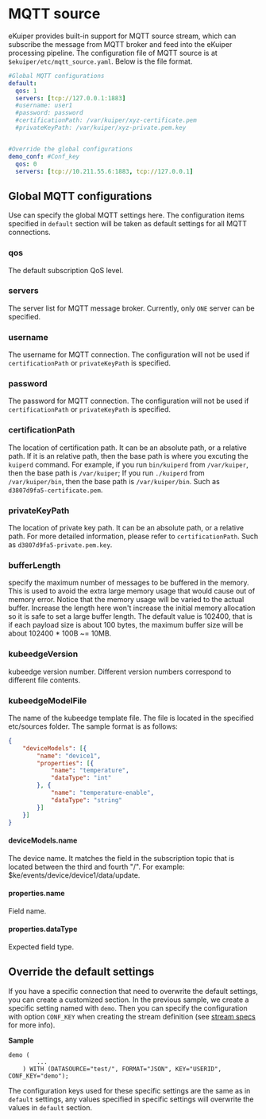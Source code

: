 # MQTT source 

eKuiper provides built-in support for MQTT source stream, which can subscribe the message from MQTT broker and feed into the eKuiper processing pipeline.  The configuration file of MQTT source is at ``$ekuiper/etc/mqtt_source.yaml``. Below is the file format.

```yaml
#Global MQTT configurations
default:
  qos: 1
  servers: [tcp://127.0.0.1:1883]
  #username: user1
  #password: password
  #certificationPath: /var/kuiper/xyz-certificate.pem
  #privateKeyPath: /var/kuiper/xyz-private.pem.key


#Override the global configurations
demo_conf: #Conf_key
  qos: 0
  servers: [tcp://10.211.55.6:1883, tcp://127.0.0.1]

```

## Global MQTT configurations

Use can specify the global MQTT settings here. The configuration items specified in ``default`` section will be taken as default settings for all MQTT connections. 

### qos

The default subscription QoS level.

### servers

The server list for MQTT message broker. Currently, only ``ONE`` server can be specified.

### username

The username for MQTT connection. The configuration will not be used if ``certificationPath`` or ``privateKeyPath`` is specified.

### password

The password for MQTT connection. The configuration will not be used if ``certificationPath`` or ``privateKeyPath`` is specified.

### certificationPath

The location of certification path. It can be an absolute path, or a relative path. If it is an relative path, then the base path is where you excuting the ``kuiperd`` command. For example, if you run ``bin/kuiperd`` from ``/var/kuiper``, then the base path is ``/var/kuiper``; If you run ``./kuiperd`` from ``/var/kuiper/bin``, then the base path is ``/var/kuiper/bin``.  Such as  ``d3807d9fa5-certificate.pem``.

### privateKeyPath

The location of private key path. It can be an absolute path, or a relative path.  For more detailed information, please refer to ``certificationPath``. Such as ``d3807d9fa5-private.pem.key``.

### bufferLength

specify the maximum number of messages to be buffered in the memory. This is used to avoid the extra large memory usage that would cause out of memory error. Notice that the memory usage will be varied to the actual buffer. Increase the length here won't increase the initial memory allocation so it is safe to set a large buffer length. The default value is 102400, that is if each payload size is about 100 bytes, the maximum buffer size will be about 102400 * 100B ~= 10MB.

### kubeedgeVersion

kubeedge version number. Different version numbers correspond to different file contents.

### kubeedgeModelFile

The name of the kubeedge template file. The file is located in the specified etc/sources folder. The sample format is as follows:

```json
{
	"deviceModels": [{
		"name": "device1",
		"properties": [{
			"name": "temperature",
			"dataType": "int"
		}, {
			"name": "temperature-enable",
			"dataType": "string"
		}]
	}]
}
```

#### deviceModels.name

The device name. It matches the field in the subscription topic that is located between the third and fourth "/". For example: $ke/events/device/device1/data/update.

#### properties.name

Field name.

#### properties.dataType

Expected field type.

## Override the default settings

If you have a specific connection that need to overwrite the default settings, you can create a customized section. In the previous sample, we create a specific setting named with ``demo``.  Then you can specify the configuration with option ``CONF_KEY`` when creating the stream definition (see [stream specs](../../sqls/streams.md) for more info).

**Sample**

```
demo (
		...
	) WITH (DATASOURCE="test/", FORMAT="JSON", KEY="USERID", CONF_KEY="demo");
```

The configuration keys used for these specific settings are the same as in ``default`` settings, any values specified in specific settings will overwrite the values in ``default`` section.
